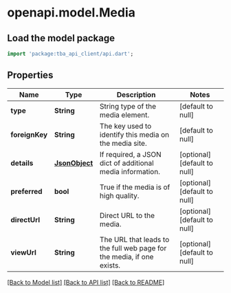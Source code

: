 # openapi.model.Media

## Load the model package

```dart
import 'package:tba_api_client/api.dart';
```

## Properties

| Name           | Type                  | Description                                                           | Notes                       |
| -------------- | --------------------- | --------------------------------------------------------------------- | --------------------------- |
| **type**       | **String**            | String type of the media element.                                     | [default to null]           |
| **foreignKey** | **String**            | The key used to identify this media on the media site.                | [default to null]           |
| **details**    | [**JsonObject**](.md) | If required, a JSON dict of additional media information.             | [optional][default to null] |
| **preferred**  | **bool**              | True if the media is of high quality.                                 | [optional][default to null] |
| **directUrl**  | **String**            | Direct URL to the media.                                              | [optional][default to null] |
| **viewUrl**    | **String**            | The URL that leads to the full web page for the media, if one exists. | [optional][default to null] |

[[Back to Model list]](../README.md#documentation-for-models) [[Back to API list]](../README.md#documentation-for-api-endpoints) [[Back to README]](../README.md)
